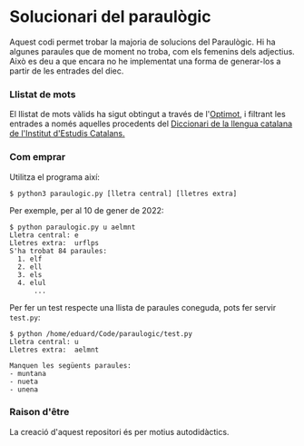 # Solucionari del paraulògic

Aquest codi permet trobar la majoria de solucions del Paraulògic. Hi ha algunes paraules que de moment no troba, com els femenins dels adjectius. Això es deu a que encara no he implementat una forma de generar-los a partir de les entrades del diec.


### Llistat de mots
El llistat de mots vàlids ha sigut obtingut a través de l'[Optimot](https://aplicacions.llengua.gencat.cat/llc/AppJava/index.html), i filtrant les entrades a només aquelles procedents del [Diccionari de la llengua catalana de l'Institut d'Estudis Catalans.](https://dlc.iec.cat/)


### Com emprar
Utilitza el programa així:
```
$ python3 paraulogic.py [lletra central] [lletres extra]
```

Per exemple, per al 10 de gener de 2022:
```
$ python paraulogic.py u aelmnt
Lletra central: e
Lletres extra:  urflps
S'ha trobat 84 paraules:
  1. elf
  2. ell
  3. els
  4. elul
      ...
```

Per fer un test respecte una llista de paraules coneguda, pots fer servir `test.py`:
```
$ python /home/eduard/Code/paraulogic/test.py
Lletra central: u
Lletres extra:  aelmnt

Manquen les següents paraules:
- muntana
- nueta
- unena
```

### Raison d'être
La creació d'aquest repositori és per motius autodidàctics.
